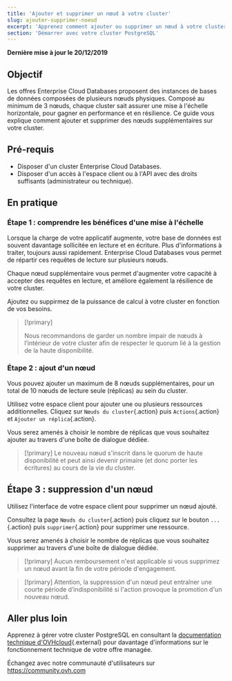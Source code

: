 ```yaml
---
title: 'Ajouter et supprimer un nœud à votre cluster'
slug: ajouter-supprimer-noeud
excerpt: 'Apprenez comment ajouter ou supprimer un nœud à votre cluster'
section: 'Démarrer avec votre cluster PostgreSQL'
---
```


**Dernière mise à jour le 20/12/2019**

## Objectif
Les offres Enterprise Cloud Databases proposent des instances de bases de données composées de plusieurs nœuds physiques.
Composé au minimum de 3 nœuds, chaque cluster sait assurer une mise à l'échelle horizontale, pour gagner en performance et en résilience.
Ce guide vous explique comment ajouter et supprimer des nœuds supplémentaires sur votre cluster.


## Pré-requis
- Disposer d'un cluster Enterprise Cloud Databases.
- Disposer d'un accès à l'espace client ou à l'API avec des droits suffisants (administrateur ou technique).


## En pratique

### Étape 1 : comprendre les bénéfices d'une mise à l'échelle
Lorsque la charge de votre applicatif augmente, votre base de données est souvent davantage sollicitée en lecture et en écriture. Plus d'informations à traiter, toujours aussi rapidement. Enterprise Cloud Databases vous permet de répartir ces requêtes de lecture sur plusieurs nœuds.

Chaque nœud supplémentaire vous permet d'augmenter votre capacité à accepter des requêtes en lecture, et améliore également la résilience de votre cluster.

Ajoutez ou suppirmez de la puissance de calcul à votre cluster en fonction de vos besoins.

> [!primary]
>
> Nous recommandons de garder un nombre impair de nœuds à l’intérieur de votre cluster afin de respecter le quorum lié à la gestion de la haute disponibilité.
>


### Étape 2 : ajout d'un nœud
Vous pouvez ajouter un maximum de 8 nœuds supplémentaires, pour un total de 10 nœuds de lecture seule (réplicas) au sein du cluster.

Utilisez votre espace client pour ajouter une ou plusieurs ressources additionnelles. Cliquez sur `Nœuds du cluster`{.action} puis `Actions`{.action} et `Ajouter un réplica`{.action}.

Vous serez amenés à choisir le nombre de réplicas que vous souhaitez ajouter au travers d'une boîte de dialogue dédiée.

> [!primary]
> Le nouveau nœud s'inscrit dans le quorum de haute disponibilité et peut ainsi devenir primaire (et donc porter les écritures) au cours de la vie du cluster.
>


## Étape 3 : suppression d'un nœud
Utilisez l'interface de votre espace client pour supprimer un nœud ajouté.

Consultez la page `Nœuds du cluster`{.action} puis cliquez sur le bouton `...`{.action} puis `supprimer`{.action} pour supprimer une ressource. 

Vous serez amenés à choisir le nombre de réplicas que vous souhaitez supprimer au travers d'une boîte de dialogue dédiée.

> [!primary]
> Aucun remboursement n'est applicable si vous supprimez un nœud avant la fin de votre période d'engagement.
>

> [!primary]
> Attention, la suppression d'un nœud peut entraîner une courte période d’indisponibilité si l'action provoque la promotion d'un nouveau nœud.
>

## Aller plus loin

Apprenez à gérer votre cluster PostgreSQL en consultant la [documentation technique d'OVHcloud](../enterprise-cloud-databases/){.external} pour davantage d'informations sur le fonctionnement technique de votre offre managée.

Échangez avec notre communauté d'utilisateurs sur <https://community.ovh.com>
